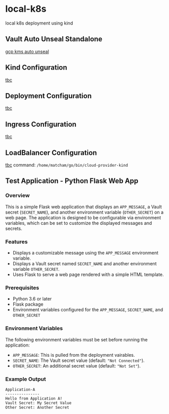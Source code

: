 # local-k8s
local k8s deployment using kind

## Vault Auto Unseal Standalone
[gcp kms auto unseal](./auto-unseal-commands.md)

## Kind Configuration
[tbc]()

## Deployment Configuration
[tbc]()

## Ingress Configuration
[tbc]()

## LoadBalancer Configuration
[tbc]()
command: ```/home/matcham/go/bin/cloud-provider-kind```


## Test Application - Python Flask Web App

### Overview

This is a simple Flask web application that displays an `APP_MESSAGE`, a Vault secret (`SECRET_NAME`), and another environment variable (`OTHER_SECRET`) on a web page. The application is designed to be configurable via environment variables, which can be set to customize the displayed messages and secrets.

### Features

- Displays a customizable message using the `APP_MESSAGE` environment variable.
- Displays a Vault secret named `SECRET_NAME` and another environment variable `OTHER_SECRET`.
- Uses Flask to serve a web page rendered with a simple HTML template.

### Prerequisites

- Python 3.6 or later
- Flask package
- Environment variables configured for the `APP_MESSAGE`, `SECRET_NAME`, and `OTHER_SECRET`

### Environment Variables

The following environment variables must be set before running the application:

- `APP_MESSAGE`: This is pulled from the deployment vairables.  
- `SECRET_NAME`: The Vault secret value (default: `"Not Connected"`).
- `OTHER_SECRET`: An additional secret value (default: `"Not Set"`).


### Example Output

```
Application-A
---------------
Hello from Application A!
Vault Secret: My Secret Value
Other Secret: Another Secret
```

